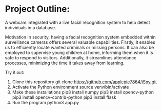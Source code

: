 # Project Outline:

A webcam integrated with a live facial recognition system to help detect individuals in a database.

Motivation
In security, having a facial recognition system embedded within surveillance cameras offers several valuable capabilities. Firstly, it enables us to efficiently locate wanted criminals or missing persons. It can also be employed to supervise young children at home, informing them when it is safe to respond to visitors. Additionally, it streamlines attendance processes, minimizing the time it takes away from learning.

Try it out:
1. Clone this repository 
git clone https://github.com/applepie7864/iSpy.git
2. Activate the Python environment
source venv/bin/activate
3. Make these installations
pip3 install numpy
pip3 install opencv-python
pip3 install opencv-contrib-python
pip3 install flask
4. Run the program
python3 app.py

